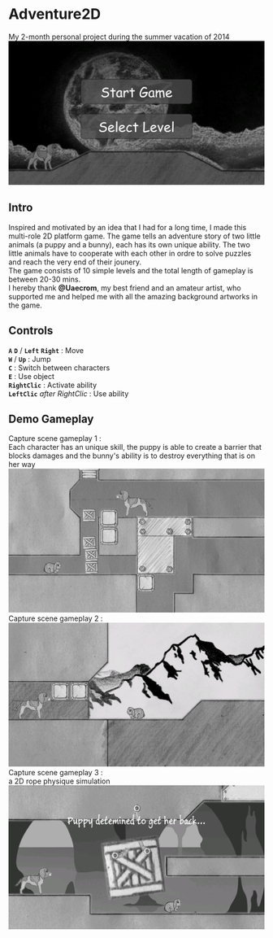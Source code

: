 # Adventure2D
My 2-month personal project during the summer vacation of 2014
![MainMenu](https://github.com/AmaranthYan/Adventure2D/blob/master/Screenshots/MainMenu.PNG)
## Intro
Inspired and motivated by an idea that I had for a long time, I made this multi-role 2D platform game. The game tells an adventure story of two little animals (a puppy and a bunny), each has its own unique ability. The two little animals have to cooperate with each other in ordre to solve puzzles and reach the very end of their jounery.  
The game consists of 10 simple levels and the total length of gameplay is between 20-30 mins.  
I hereby thank **@Uaecrom**, my best friend and an amateur artist, who supported me and helped me with all the amazing background artworks in the game.
## Controls
**`A`** **`D`** / **`Left`** **`Right`** : Move  
**`W`** / **`Up`** : Jump  
**`C`** : Switch between characters  
**`E`** : Use object  
**`RightClic`** : Activate ability  
**`LeftClic`** *after RightClic* : Use ability  
## Demo Gameplay
Capture scene gameplay 1 :  
Each character has an unique skill, the puppy is able to create a barrier that blocks damages and the bunny's ability is to destroy everything that is on her way  
![Gameplay1](https://github.com/AmaranthYan/Adventure2D/blob/master/Screenshots/Gameplay1.PNG)
Capture scene gameplay 2 :  
![Gameplay2](https://github.com/AmaranthYan/Adventure2D/blob/master/Screenshots/Gameplay2.PNG)
Capture scene gameplay 3 :  
a 2D rope physique simulation
![Gameplay3](https://github.com/AmaranthYan/Adventure2D/blob/master/Screenshots/Gameplay3.PNG)
